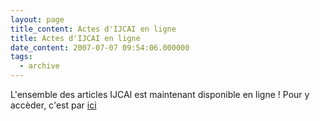 ```yaml
---
layout: page
title_content: Actes d'IJCAI en ligne
title: Actes d'IJCAI en ligne
date_content: 2007-07-07 09:54:06.000000
tags:
  - archive
---
```

L'ensemble des articles IJCAI est maintenant disponible en ligne ! Pour y
accèder, c'est par [ici](http://www.ijcai.org/proceedings07.php)

